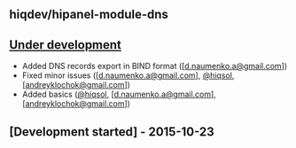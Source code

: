 hiqdev/hipanel-module-dns
-------------------------

## [Under development]

- Added DNS records export in BIND format ([d.naumenko.a@gmail.com])
- Fixed minor issues ([d.naumenko.a@gmail.com], [@hiqsol], [andreyklochok@gmail.com])
- Added basics ([@hiqsol], [d.naumenko.a@gmail.com], [andreyklochok@gmail.com])

## [Development started] - 2015-10-23

[@hiqsol]: https://github.com/hiqsol
[sol@hiqdev.com]: https://github.com/hiqsol
[@SilverFire]: https://github.com/SilverFire
[silverfire@hiqdev.com]: https://github.com/SilverFire
[@tafid]: https://github.com/tafid
[tafid@hiqdev.com]: https://github.com/tafid
[@BladeRoot]: https://github.com/BladeRoot
[bladeroot@hiqdev.com]: https://github.com/BladeRoot
[Under development]: https://github.com/hiqdev/hipanel-module-dns/releases
